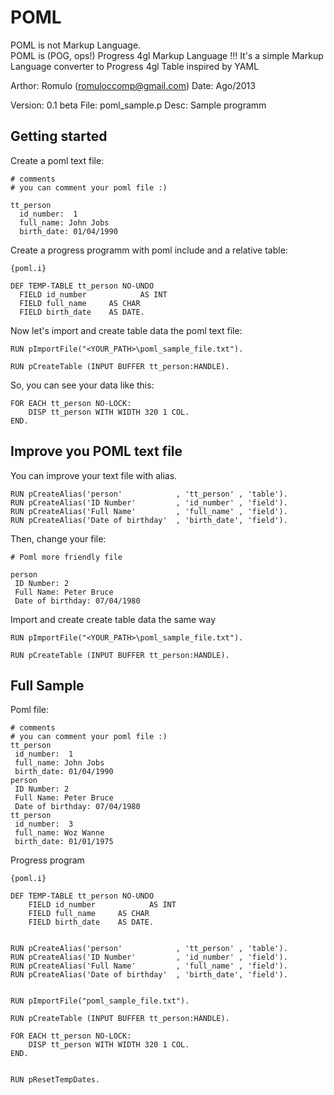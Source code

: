 POML
=========

POML is not Markup Language.                         
POML is (POG, ops!) Progress 4gl Markup Language !!!
It's a simple Markup Language converter to Progress 4gl Table inspired by YAML

  Arthor: Romulo (romuloccomp@gmail.com)
    Date: Ago/2013
  
 Version: 0.1 beta
    File: poml_sample.p
    Desc: Sample programm 


Getting started
---------------

Create a poml text file:

    # comments
    # you can comment your poml file :)
    
    tt_person
      id_number:  1
      full_name: John Jobs
      birth_date: 01/04/1990

Create a progress programm with poml include and a relative table:

    {poml.i}

    DEF TEMP-TABLE tt_person NO-UNDO
      FIELD id_number            AS INT
      FIELD full_name     AS CHAR
      FIELD birth_date    AS DATE.

Now let's import and create table data the poml text file:
    
    RUN pImportFile("<YOUR_PATH>\poml_sample_file.txt").

    RUN pCreateTable (INPUT BUFFER tt_person:HANDLE).

So, you can see your data like this:

    FOR EACH tt_person NO-LOCK:
        DISP tt_person WITH WIDTH 320 1 COL.
    END.


Improve you POML text file
--------------------------

You can improve your text file with alias.

    RUN pCreateAlias('person'            , 'tt_person' , 'table').
    RUN pCreateAlias('ID Number'         , 'id_number' , 'field').
    RUN pCreateAlias('Full Name'         , 'full_name' , 'field').
    RUN pCreateAlias('Date of birthday'  , 'birth_date', 'field').

Then, change your file:

    # Poml more friendly file 
    
    person
     ID Number: 2
     Full Name: Peter Bruce
     Date of birthday: 07/04/1980

Import and create create table data the same way

    RUN pImportFile("<YOUR_PATH>\poml_sample_file.txt").

    RUN pCreateTable (INPUT BUFFER tt_person:HANDLE).

Full Sample
-----------

Poml file:
  
    # comments
    # you can comment your poml file :)
    tt_person
     id_number:  1
     full_name: John Jobs
     birth_date: 01/04/1990
    person
     ID Number: 2
     Full Name: Peter Bruce
     Date of birthday: 07/04/1980
    tt_person
     id_number:  3
     full_name: Woz Wanne
     birth_date: 01/01/1975

Progress program

    {poml.i}

    DEF TEMP-TABLE tt_person NO-UNDO
        FIELD id_number            AS INT
        FIELD full_name     AS CHAR
        FIELD birth_date    AS DATE.
    
    
    RUN pCreateAlias('person'            , 'tt_person' , 'table').
    RUN pCreateAlias('ID Number'         , 'id_number' , 'field').
    RUN pCreateAlias('Full Name'         , 'full_name' , 'field').
    RUN pCreateAlias('Date of birthday'  , 'birth_date', 'field').
    
    
    RUN pImportFile("poml_sample_file.txt").
    
    RUN pCreateTable (INPUT BUFFER tt_person:HANDLE).
    
    FOR EACH tt_person NO-LOCK:
        DISP tt_person WITH WIDTH 320 1 COL.
    END.
    
    
    RUN pResetTempDates.

